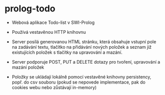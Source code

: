 # prolog-todo

- Webová aplikace Todo-list v SWI-Prolog
- Používá vestavěnou HTTP knihovnu

- Server posílá generovanou HTML stránku, která obsahuje vstupní pole na zadávání textu, tlačítko na přidávání nových položek a seznam již existujících položek s tlačítky na upravování a mazání.

- Server podporuje POST, PUT a DELETE dotazy pro tvoření, upravování a mazání položek

- Položky se ukládají lokálně pomocí vestavěné knihovny persistency, popř. do csv souboru (pokud se nepovede implementace, pak do cookies webu nebo zůstávají in-memory) 